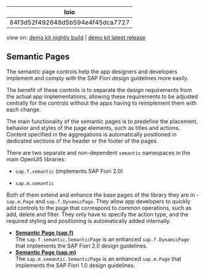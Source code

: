 <!-- loio84f3d52f492648d5b594e4f45dca7727 -->

| loio |
| -----|
| 84f3d52f492648d5b594e4f45dca7727 |

<div id="loio">

view on: [demo kit nightly build](https://openui5nightly.hana.ondemand.com/topic/84f3d52f492648d5b594e4f45dca7727) | [demo kit latest release](https://sdk.openui5.org/topic/84f3d52f492648d5b594e4f45dca7727)</div>

## Semantic Pages

The semantic page controls help the app designers and developers implement and comply with the SAP Fiori design guidelines more easily.

The benefit of these controls is to separate the design requirements from the actual app implementations, allowing these requirements to be adjusted centrally for the controls without the apps having to reimplement them with each change.

The main functionality of the semantic pages is to predefine the placement, behavior and styles of the page elements, such as titles and actions. Content specified in the aggregations is automatically positioned in dedicated sections of the header or the footer of the pages.

There are two separate and non-dependent `semantic` namespaces in the main OpenUI5 libraries:

-   `sap.f.semantic` \(implements SAP Fiori 2.0\)

-   `sap.m.semantic`


Both of them extend and enhance the base pages of the library they are in - `sap.m.Page` and `sap.f.DynamicPage`. They allow app developers to quickly add controls to the page that correspond to common operations, such as add, delete and filter. They only have to specify the action type, and the required styling and positioning is automatically added internally.

-   **[Semantic Page \(sap.f\)](Semantic_Page_sap_f_47dc868.md "The sap.f.semantic.SemanticPage is an enhanced
			sap.f.DynamicPage that implements the SAP Fiori 2.0 design
		guidelines.")**  
The `sap.f.semantic.SemanticPage` is an enhanced `sap.f.DynamicPage` that implements the SAP Fiori 2.0 design guidelines.
-   **[Semantic Page \(sap.m\)](Semantic_Page_sap_m_4a97a07.md "The sap.m.semantic.SemanticPage is an enhanced
			sap.m.Page that implements the SAP Fiori 1.0 design
		guidelines.")**  
The `sap.m.semantic.SemanticPage` is an enhanced `sap.m.Page` that implements the SAP Fiori 1.0 design guidelines.

